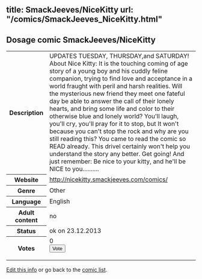 title: SmackJeeves/NiceKitty
url: "/comics/SmackJeeves_NiceKitty.html"
---
Dosage comic SmackJeeves/NiceKitty
-----------------------------------------

<p id="msg"></p>
<script type="text/javascript">
if (window.location.search === '?edit_info_mail=sent_ok') {
  var elem = document.getElementById("msg");
  elem.innerHTML = 'Edited information sucessfully sent for review, which is usually done daily. Thanks!';
  elem.className = 'ok';
}
</script>
<table class="comicinfo">
<tr>
<th>Description</th><td>UPDATES TUESDAY, THURSDAY,and SATURDAY! About Nice Kitty: It is the touching coming of age story of a young boy and his cuddly feline companion, trying to find love and acceptance in a world fraught with peril and harsh realities. Will the mysterious new friend they meet one fateful day be able to answer the call of their lonely hearts, and bring some life and color to their otherwise blue and lonely world? You'll laugh, you'll cry, you'll pray for it to stop, but It won't because you can't stop the rock and why are you still reading this? You came to read the comic so READ already. This drivel certainly won't help you understand the story any better. Get going! And just remember: Be nice to your kitty, and he'll be NICE to you..........</td>
</tr>
<tr>
<th>Website</th><td><a href="http://nicekitty.smackjeeves.com/comics/">http://nicekitty.smackjeeves.com/comics/</a></td>
</tr>
<tr>
<th>Genre</th><td>Other</td>
</tr>
<tr>
<th>Language</th><td>English</td>
</tr>
<tr>
<th>Adult content</th><td>no</td>
</tr>
<tr>
<th>Status</th><td>ok on 23.12.2013</td>
</tr>
<tr>
<th>Votes</th><td>0
<form action="http://gaecounter.appspot.com/count/" method="POST">
<input name="name" type="hidden" value="SmackJeeves_NiceKitty"/>
<input name="uid" type="hidden" id="voteuid" value=""/>
<input type="submit" value="Vote"/>
</form>
</td>
</tr>
</table>
<script type="text/javascript">
var ua = navigator.userAgent;
document.getElementById("voteuid").value = ua.replace(/[^a-zA-Z0-9\._:]/g , "_");;
</script>

[Edit this info](SmackJeeves_NiceKitty_edit.html) or go back to the [comic list](../comic-index.html).
